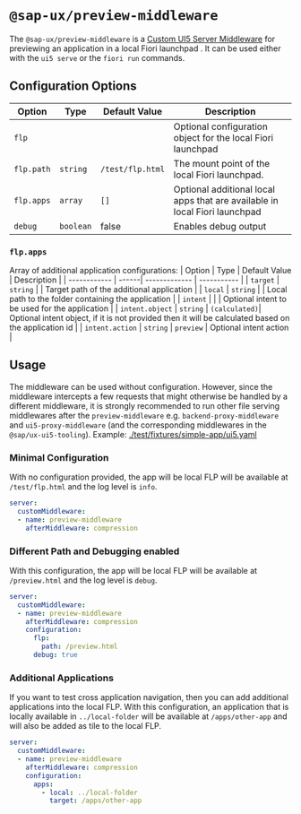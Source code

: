 #  `@sap-ux/preview-middleware`

The `@sap-ux/preview-middleware` is a [Custom UI5 Server Middleware](https://sap.github.io/ui5-tooling/pages/extensibility/CustomServerMiddleware) for previewing an application in a local Fiori launchpad . It can be used either with the `ui5 serve` or the `fiori run` commands.

## Configuration Options
| Option       | Type  | Default Value | Description |
| ------------ | ------| ------------- | ----------- |
| `flp`        |           |                  |Optional configuration object for the local Fiori launchpad |
| `flp.path`   | `string`  | `/test/flp.html` | The mount point of the local Fiori launchpad. |
| `flp.apps`   | `array`   | `[]`          | Optional additional local apps that are available in local Fiori launchpad |
| `debug`      | `boolean` | false         | Enables debug output |

### `flp.apps`
Array of additional application configurations:
| Option       | Type  | Default Value | Description |
| ------------ | ------| ------------- | ----------- |
| `target`        | `string` |  | Target path of the additional application |
| `local`         | `string` |  | Local path to the folder containing the application |
| `intent`        |          |  | Optional intent to be used for the application |
| `intent.object` | `string` | `(calculated)`| Optional intent object, if it is not provided then it will be calculated based on the application id |
| `intent.action` | `string` | `preview` | Optional intent action |

## Usage
The middleware can be used without configuration. However, since the middleware intercepts a few requests that might otherwise be handled by a different middleware, it is strongly recommended to run other file serving middlewares after the `preview-middleware` e.g. `backend-proxy-middleware` and `ui5-proxy-middleware` (and the corresponding middlewares in the `@sap/ux-ui5-tooling`).
Example: [./test/fixtures/simple-app/ui5.yaml](./test/fixtures/simple-app/ui5.yaml) 

### Minimal Configuration
With no configuration provided, the app will be local FLP will be available at `/test/flp.html` and the log level is `info`.
```Yaml
server:
  customMiddleware:
  - name: preview-middleware
    afterMiddleware: compression
```

### Different Path and Debugging enabled
With this configuration, the app will be local FLP will be available at `/preview.html` and the log level is `debug`.
```Yaml
server:
  customMiddleware:
  - name: preview-middleware
    afterMiddleware: compression
    configuration:
      flp: 
        path: /preview.html
      debug: true
```

### Additional Applications
If you want to test cross application navigation, then you can add additional applications into the local FLP.
With this configuration, an application that is locally available in `../local-folder` will be available at `/apps/other-app` and will also be added as tile to the local FLP.
```Yaml
server:
  customMiddleware:
  - name: preview-middleware
    afterMiddleware: compression
    configuration:
      apps:
        - local: ../local-folder
          target: /apps/other-app
```

